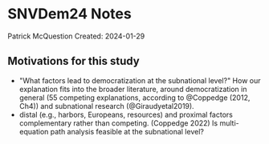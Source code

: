 SNVDem24 Notes
================
Patrick McQuestion
Created: 2024-01-29

## Motivations for this study
- "What factors lead to democratization at the subnational level?" How our explanation fits into the broader literature, around democratization in general (55 competing explanations, according to @Coppedge (2012, Ch4)) and subnational research (@Giraudyetal2019).
- distal (e.g., harbors, Europeans, resources) and proximal factors complementary rather than competing. (Coppedge 2022) Is multi-equation path analysis feasible at the subnational level? 

